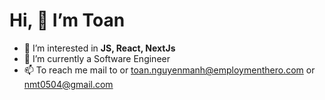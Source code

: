 #  Hi, 👋 I’m Toan


- 👀 I’m interested in **JS, React, NextJs**
- 🌱 I’m currently a Software Engineer
- 📫 To reach me mail to or [toan.nguyenmanh@employmenthero.com](toan.nguyenmanh@employmenthero.com) or [nmt0504@gmail.com](mailto:nmt0504@gmail.com)

<!---
toannm54/toannm54 is a ✨ special ✨ repository because its `README.md` (this file) appears on your GitHub profile.
You can click the Preview link to take a look at your changes.
--->
